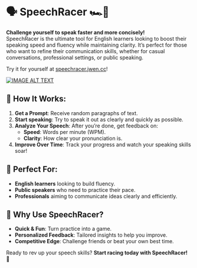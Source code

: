 # 🗣️ SpeechRacer 🏎️💨

**Challenge yourself to speak faster and more concisely!**  
SpeechRacer is the ultimate tool for English learners looking to boost their speaking speed and fluency while maintaining clarity. It’s perfect for those who want to refine their communication skills, whether for casual conversations, professional settings, or public speaking.

Try it for yourself at [speechracer.jwen.cc](speechracer.jwen.cc)!


[![IMAGE ALT TEXT](http://img.youtube.com/vi/qCqpGPUTvEg&ab/0.jpg)](http://www.youtube.com/watch?v=qCqpGPUTvEg&ab "Video Title")

## 🎯 How It Works:
1. **Get a Prompt**: Receive random paragraphs of text.
2. **Start speaking**: Try to speak it out as clearly and quickly as possible.
3. **Analyze Your Speech**: After you’re done, get feedback on:
   - **Speed**: Words per minute (WPM).
   - **Clarity**: How clear your pronunciation is.
4. **Improve Over Time**: Track your progress and watch your speaking skills soar!

## 🚀 Perfect For:
- **English learners** looking to build fluency.
- **Public speakers** who need to practice their pace.
- **Professionals** aiming to communicate ideas clearly and efficiently.

## 🌟 Why Use SpeechRacer?
- **Quick & Fun**: Turn practice into a game.
- **Personalized Feedback**: Tailored insights to help you improve.
- **Competitive Edge**: Challenge friends or beat your own best time.

Ready to rev up your speech skills? **Start racing today with SpeechRacer!** 🏁
